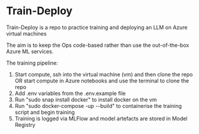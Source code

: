 # Train-Deploy

Train-Deploy is a repo to practice training and deploying an LLM on Azure virtual machines

The aim is to keep the Ops code-based rather than use the out-of-the-box Azure ML services.

The training pipeline:
  1. Start compute, ssh into the virtual machine (vm) and then clone the repo OR start compute in Azure notebooks and use the terminal to clone the repo 
  3. Add .env variables from the .env.example file
  4. Run "sudo snap install docker" to install docker on the vm
  5. Run "sudo docker-compose -up --build" to containerise the training script and begin training
  7. Training is logged via MLFlow and model artefacts are stored in Model Registry
